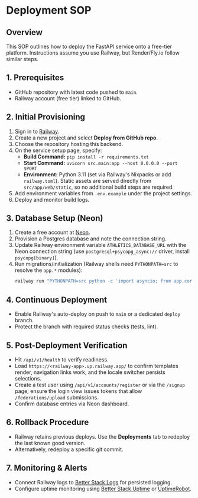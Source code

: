 # Deployment SOP

## Overview
This SOP outlines how to deploy the FastAPI service onto a free-tier platform. Instructions assume you use Railway, but Render/Fly.io follow similar steps.

## 1. Prerequisites
- GitHub repository with latest code pushed to `main`.
- Railway account (free tier) linked to GitHub.

## 2. Initial Provisioning
1. Sign in to [Railway](https://railway.app/).
2. Create a new project and select **Deploy from GitHub repo**.
3. Choose the repository hosting this backend.
4. On the service setup page, specify:
   - **Build Command:** `pip install -r requirements.txt`
   - **Start Command:** `uvicorn src.main:app --host 0.0.0.0 --port $PORT`
   - **Environment:** Python 3.11 (set via Railway's Nixpacks or add `railway.toml`). Static assets are served directly from `src/app/web/static`, so no additional build steps are required.
5. Add environment variables from `.env.example` under the project settings.
6. Deploy and monitor build logs.

## 3. Database Setup (Neon)
1. Create a free account at [Neon](https://console.neon.tech/).
2. Provision a Postgres database and note the connection string.
3. Update Railway environment variable `ATHLETICS_DATABASE_URL` with the Neon connection string (use `postgresql+psycopg_async://` driver, install `psycopg[binary]`).
4. Run migrations/initialization (Railway shells need `PYTHONPATH=src` to resolve the `app.*` modules):
   ```bash
   railway run "PYTHONPATH=src python -c 'import asyncio; from app.core.database import init_models; asyncio.run(init_models())'"
   ```

## 4. Continuous Deployment
- Enable Railway's auto-deploy on push to `main` or a dedicated `deploy` branch.
- Protect the branch with required status checks (tests, lint).

## 5. Post-Deployment Verification
- Hit `/api/v1/health` to verify readiness.
- Load `https://<railway-app>.up.railway.app/` to confirm templates render, navigation links work, and the locale switcher persists selections.
- Create a test user using `/api/v1/accounts/register` or via the `/signup` page; ensure the login view issues tokens that allow `/federations/upload` submissions.
- Confirm database entries via Neon dashboard.

## 6. Rollback Procedure
- Railway retains previous deploys. Use the **Deployments** tab to redeploy the last known good version.
- Alternatively, redeploy a specific git commit.

## 7. Monitoring & Alerts
- Connect Railway logs to [Better Stack Logs](https://betterstack.com/logs) for persisted logging.
- Configure uptime monitoring using [Better Stack Uptime](https://betterstack.com/uptime) or [UptimeRobot](https://uptimerobot.com/).

